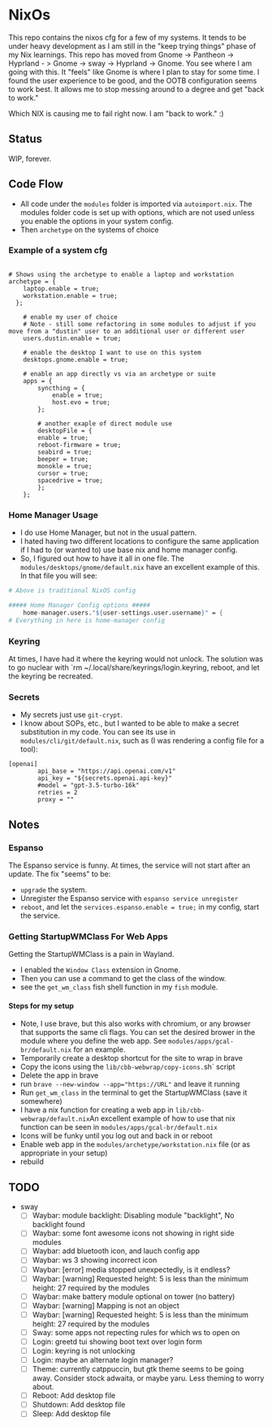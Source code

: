 # NixOs

This repo contains the nixos cfg for a few of my systems. It tends to be under heavy development as I am still in the "keep trying things" phase of my Nix learnings. This repo has moved from Gnome -> Pantheon -> Hyprland - > Gnome -> sway -> Hyprland -> Gnome. You see where I am going with this. It "feels" like Gnome is where I plan to stay for some time. I found the user experience to be good, and the OOTB configuration seems to work best. It allows me to stop messing around to a degree and get "back to work."

Which NIX is causing me to fail right now. I am "back to work." :)

## Status

WIP, forever.

## Code Flow

- All code under the `modules` folder is imported via `autoimport.nix`. The modules folder code is set up with options, which are not used unless you enable the options in your system config.
- Then `archetype` on the systems of choice

### Example of a system cfg

```

# Shows using the archetype to enable a laptop and workstation
archetype = {
    laptop.enable = true;
    workstation.enable = true;
  };

    # enable my user of choice
    # Note - still some refactoring in some modules to adjust if you move from a "dustin" user to an additional user or different user
    users.dustin.enable = true;

    # enable the desktop I want to use on this system
    desktops.gnome.enable = true;

    # enable an app directly vs via an archetype or suite
    apps = {
        syncthing = {
            enable = true;
            host.evo = true;
        };

        # another exaple of direct module use
        desktopFile = {
        enable = true;
        reboot-firmware = true;
        seabird = true;
        beeper = true;
        monokle = true;
        cursor = true;
        spacedrive = true;
        };
    };
```

### Home Manager Usage

- I do use Home Manager, but not in the usual pattern.
- I hated having two different locations to configure the same application if I had to (or wanted to) use base nix and home manager config.
- So, I figured out how to have it all in one file.
  The `modules/desktops/gnome/default.nix` have an excellent example of this. In that file you will see:

```nix
# Above is traditional NixOS config

##### Home Manager Config options #####
    home-manager.users."${user-settings.user.username}" = {
# Everything in here is home-manager config
```

### Keyring

At times, I have had it where the keyring would not unlock. The solution was to go nuclear with `rm ~/.local/share/keyrings/login.keyring, reboot, and let the keyring be recreated.

### Secrets

- My secrets just use `git-crypt`.
- I know about SOPs, etc., but I wanted to be able to make a secret substitution in my code.
  You can see its use in `modules/cli/git/default.nix`, such as (I was rendering a config file for a tool):

```
[openai]
        api_base = "https://api.openai.com/v1"
        api_key = "${secrets.openai.api-key}"
        #model = "gpt-3.5-turbo-16k"
        retries = 2
        proxy = ""
```

## Notes

### Espanso

The Espanso service is funny. At times, the service will not start after an update. The fix "seems" to be:

- `upgrade` the system.
- Unregister the Espanso service with `espanso service unregister`
- `reboot`, and let the `services.espanso.enable = true;` in my config, start the service.

### Getting StartupWMClass For Web Apps

Getting the StartupWMClass is a pain in Wayland.

- I enabled the `Window Class` extension in Gnome.
- Then you can use a command to get the class of the window.
- see the `get_wm_class` fish shell function in my `fish` module.

#### Steps for my setup

- Note, I use brave, but this also works with chromium, or any browser that supports the same cli flags. You can set the desired brower in the module where you define the web app. See `modules/apps/gcal-br/default.nix` for an example.
- Temporarily create a desktop shortcut for the site to wrap in brave
- Copy the icons using the `lib/cbb-webwrap/copy-icons.`sh` script
- Delete the app in brave
- run `brave --new-window --app="https://URL"` and leave it running
- Run `get_wm_class` in the terminal to get the StartupWMClass (save it somewhere)
- I have a nix function for creating a web app in `lib/cbb-webwrap/default.nix`An excellent example of how to use that nix function can be seen in `modules/apps/gcal-br/default.nix`
- Icons will be funky until you log out and back in or reboot
- Enable web app in the `modules/archetype/workstation.nix` file (or as appropriate in your setup)
- rebuild

## TODO

- sway
    - [ ] Waybar: module backlight: Disabling module "backlight", No backlight found
    - [ ] Waybar: some font awesome icons not showing in right side modules
    - [ ] Waybar: add bluetooth icon, and lauch config app
    - [ ] Waybar: ws 3 showing incorrect icon
    - [ ] Waybar: [error] media stopped unexpectedly, is it endless?
    - [ ] Waybar: [warning] Requested height: 5 is less than the minimum height: 27 required by the modules
    - [ ] Waybar: make battery module optional on tower (no battery)
    - [ ] Waybar: [warning] Mapping is not an object
    - [ ] Waybar: [warning] Requested height: 5 is less than the minimum height: 27 required by the modules
    - [ ] Sway: some apps not repecting rules for which ws to open on
    - [ ] Login: greetd tui showing boot text over login form
    - [ ] Login: keyring is not unlocking
    - [ ] Login: maybe an alternate login manager?
    - [ ] Theme: currently catppuccin, but gtk theme seems to be going away. Consider stock adwaita, or maybe yaru. Less theming to worry about.
    - [ ] Reboot: Add desktop file
    - [ ] Shutdown: Add desktop file
    - [ ] Sleep: Add desktop file
